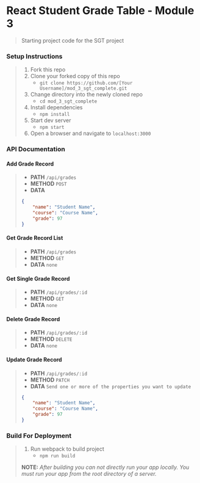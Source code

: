 # React Student Grade Table - Module 3

> Starting project code for the SGT project

### Setup Instructions

> 1. Fork this repo
> 1. Clone your forked copy of this repo
>    - `git clone https://github.com/[Your Username]/mod_3_sgt_complete.git`
> 1. Change directory into the newly cloned repo
>    - `cd mod_3_sgt_complete`
> 1. Install dependencies 
>    - `npm install`
> 1. Start dev server
>    - `npm start`
> 1. Open a browser and navigate to `localhost:3000`

### API Documentation

#### Add Grade Record

> - **PATH** `/api/grades`
> - **METHOD** `POST`
> - **DATA**
> ```JSON
> {
>     "name": "Student Name",
>     "course": "Course Name",
>     "grade": 97
> }
> ```

#### Get Grade Record List

> - **PATH** `/api/grades`
> - **METHOD** `GET`
> - **DATA** `none`

#### Get Single Grade Record

> - **PATH** `/api/grades/:id`
> - **METHOD** `GET`
> - **DATA** `none`

#### Delete Grade Record

> - **PATH** `/api/grades/:id`
> - **METHOD** `DELETE`
> - **DATA** `none`

#### Update Grade Record

> - **PATH** `/api/grades/:id`
> - **METHOD** `PATCH`
> - **DATA** `Send one or more of the properties you want to update`
> ```JSON
> {
>     "name": "Student Name",
>     "course": "Course Name",
>     "grade": 97
> }
> ```

### Build For Deployment

> 1. Run webpack to build project
>    - `npm run build`
>
> **NOTE:** *After building you can not directly run your app locally. You must run your app from the root directory of a server.*
